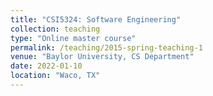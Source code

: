 ```yaml
---
title: "CSI5324: Software Engineering"
collection: teaching
type: "Online master course"
permalink: /teaching/2015-spring-teaching-1
venue: "Baylor University, CS Department"
date: 2022-01-10
location: "Waco, TX"
---
```




